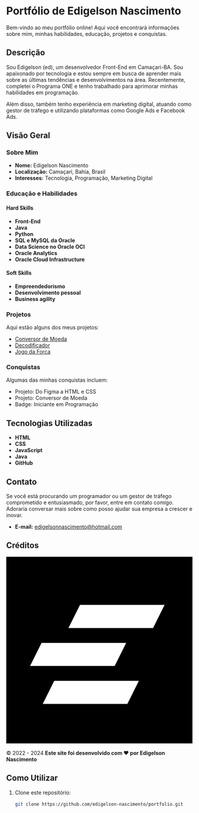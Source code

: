 # Portfólio de Edigelson Nascimento

Bem-vindo ao meu portfólio online! Aqui você encontrará informações sobre mim, minhas habilidades, educação, projetos e conquistas.

## Descrição

Sou Edigelson (ed), um desenvolvedor Front-End em Camaçari-BA. Sou apaixonado por tecnologia e estou sempre em busca de aprender mais sobre as últimas tendências e desenvolvimentos na área. Recentemente, completei o Programa ONE e tenho trabalhado para aprimorar minhas habilidades em programação.

Além disso, também tenho experiência em marketing digital, atuando como gestor de tráfego e utilizando plataformas como Google Ads e Facebook Ads.

## Visão Geral

### Sobre Mim
- **Nome:** Edigelson Nascimento
- **Localização:** Camaçari, Bahia, Brasil
- **Interesses:** Tecnologia, Programação, Marketing Digital

### Educação e Habilidades

#### Hard Skills
- **Front-End**
- **Java**
- **Python**
- **SQL e MySQL da Oracle**
- **Data Science no Oracle OCI**
- **Oracle Analytics**
- **Oracle Cloud Infrastructure**

#### Soft Skills
- **Empreendedorismo**
- **Desenvolvimento pessoal**
- **Business agility**

### Projetos
Aqui estão alguns dos meus projetos:
- [Conversor de Moeda](https://edigelson-nascimento.github.io/conversordemoeda)
- [Decodificador](https://edigelson-nascimento.github.io/decodificador)
- [Jogo da Forca](https://edigelson-nascimento.github.io/jogodaforca)

### Conquistas
Algumas das minhas conquistas incluem:
- Projeto: Do Figma a HTML e CSS
- Projeto: Conversor de Moeda
- Badge: Iniciante em Programação

## Tecnologias Utilizadas
- **HTML**
- **CSS**
- **JavaScript**
- **Java**
- **GitHub**

## Contato
Se você está procurando um programador ou um gestor de tráfego comprometido e entusiasmado, por favor, entre em contato comigo. Adoraria conversar mais sobre como posso ajudar sua empresa a crescer e inovar.

- **E-mail:** edigelsonnascimento@hotmail.com

## Créditos
![Logo](./img/logo.png)

&copy; 2022 - 2024 **Este site foi desenvolvido com ❤️ por Edigelson Nascimento**

## Como Utilizar

1. Clone este repositório:
   ```bash
   git clone https://github.com/edigelson-nascimento/portfolio.git